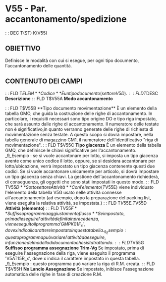 # V55 - Par. accantonamento/spedizione
 :  : DEC T(ST) K(V55)
## OBIETTIVO
Definisce le modalità con cui si esegue, per ogni tipo documento, l'accantonamento delle quantità.
## CONTENUTO DEI CAMPI
 :  : FLD T$ELEM **Codice**
È un tipo documento (settore V5D).
 :  : FLD T$DESC **Descrizione**
 :  : FLD T$V55A **Modo accantonamento**

 :  : FLD T$V55B **Tipo documento movimentazione**
È un elemento della tabella GMO, che guida la costruzione delle righe di accantonamento. In particolare, i requisiti necessari sono tipo origine DO e tipo riga impostato, che sarà assunto dalle righe di accantonamento.
Il numeratore delle testate non è significativo,in quanto verranno generate delle righe di richiesta di movimentazione senza testate.
A questo scopo si dovrà impostare, nella tabella generale di magazzino GM1, il numeratore dell'identificativo "riga di movimentazione".
 :  : FLD T$V55C **Tipo giacenza**
È un elemento della tabella GMQ, che definisce le chiavi significative per l'accantonamento.
_9_Esempio :  se si vuole accantonare per lotto, si imposta un tipo giacenza avente come unico codice il lotto, oppure, se si desidera accantonare per lotto/ubicazione, verrà impostato un tipo giacenza contenente questi due codici.
Se si vuole accantonare unicamente per articolo, si dovrà impostare un tipo giacenza senza chiavi.
La gestione dell'accantonamento richiederà, di conseguenza, gli oggetti che sono stati impostati in questo modo.
 :  : FLD T$V55D **Sottosettore Attività**
Con l'elemento (T$V55E) viene individuato l'elemento della tabella V5G usato nelle attività connesse all'accantonamento (ad esempio, dopo la preparazione del packing list, viene eseguita la relativa attività, se impostata.)
 :  : FLD T$V55E.T$V55D **Attività (elemento)**
 :  : FLD T$V55F **Suffisso programma aggiustamento flusso**
Se impostato, prima di eseguire l'attività definita in precedenza, viene eseguito il programma 'GMPK01F_x', dove x indica
il carattere impostato in questa tabella.
_9_Esempio :  questo programma può variare l'attività da eseguire, in funzione del modello di documento che si sta trattando.
 :  : FLD T$V55G **Suffisso programma assegnazione Trim-Vg**
Se impostato, prima di eseguire l'assegnazione della riga, viene eseguito il programma 'V5AT15R_x', dove x indica il carattere impostato in questa tabella.
_9_Esempio :  questo programma può variare la riga di R.M. creata.
 :  : FLD T$V55H **No Lancio Assegnazione**
Se impostato, inibisce l'assegnazione automatica delle righe in fase di creazione R.M.
